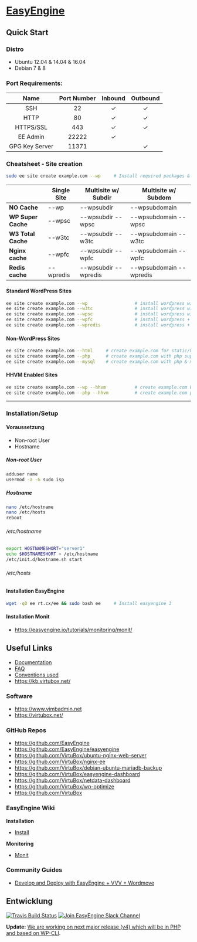 # [EasyEngine](https://easyengine.io/)

## Quick Start

### Distro

- Ubuntu 12.04 & 14.04 & 16.04
- Debian 7 & 8

### Port Requirements:

| Name  | Port Number | Inbound | Outbound  |
|:-----:|:-----------:|:-------:|:---------:|
|SSH    |22           | ✓       |✓          |
|HTTP    |80           | ✓       |✓          |
|HTTPS/SSL    |443           | ✓       |✓          |
|EE Admin    |22222           | ✓       |          |
|GPG Key Server    |11371           |        |✓          |

### Cheatsheet - Site creation

```bash
sudo ee site create example.com --wp     # Install required packages & setup WordPress on example.com
```

|                    |  Single Site  | 	Multisite w/ Subdir  |	Multisite w/ Subdom     |
|--------------------|---------------|-----------------------|--------------------------|
| **NO Cache**       |  --wp         |	--wpsubdir           |	--wpsubdomain           |
| **WP Super Cache** |	--wpsc       |	--wpsubdir --wpsc    |  --wpsubdomain --wpsc    |
| **W3 Total Cache** |  --w3tc       |	--wpsubdir --w3tc    |  --wpsubdomain --w3tc    |
| **Nginx cache**    |  --wpfc       |  --wpsubdir --wpfc    |  --wpsubdomain --wpfc    |
| **Redis cache**    |  --wpredis    |  --wpsubdir --wpredis |  --wpsubdomain --wpredis |

#### Standard WordPress Sites

```bash
ee site create example.com --wp                  # install wordpress without any page caching
ee site create example.com --w3tc                # install wordpress with w3-total-cache plugin
ee site create example.com --wpsc                # install wordpress with wp-super-cache plugin
ee site create example.com --wpfc                # install wordpress + nginx fastcgi_cache
ee site create example.com --wpredis             # install wordpress + nginx redis_cache
```

#### Non-WordPress Sites

```bash
ee site create example.com --html     # create example.com for static/html sites
ee site create example.com --php      # create example.com with php support
ee site create example.com --mysql    # create example.com with php & mysql support
```

#### HHVM Enabled Sites

```bash
ee site create example.com --wp --hhvm           # create example.com WordPress site with HHVM support
ee site create example.com --php --hhvm          # create example.com php site with HHVM support
```


---


### Installation/Setup

#### Voraussetzung

* Non-root User
* Hostname 

##### Non-root User

```bash
adduser name
usermod -a -G sudo isp
```

##### Hostname

```bash
nano /etc/hostname
nano /etc/hosts
reboot
```

###### /etc/hostname

```bash
export HOSTNAMESHORT="server1"
echo $HOSTNAMESHORT > /etc/hostname
/etc/init.d/hostname.sh start
```

###### /etc/hosts

#### Installation EasyEngine

```bash
wget -qO ee rt.cx/ee && sudo bash ee     # Install easyengine 3
```

#### Installation Monit

- https://easyengine.io/tutorials/monitoring/monit/

## Useful Links

- [Documentation](https://easyengine.io/docs/)
- [FAQ](https://easyengine.io/faq/)
- [Conventions used](https://easyengine.io/wordpress-nginx/tutorials/conventions/)
- https://kb.virtubox.net/

### Software

- https://www.vimbadmin.net
- https://virtubox.net/

### GitHub Repos

- https://github.com/EasyEngine
- https://github.com/EasyEngine/easyengine
- https://github.com/VirtuBox/ubuntu-nginx-web-server
- https://github.com/VirtuBox/nginx-ee
- https://github.com/VirtuBox/debian-ubuntu-mariadb-backup
- https://github.com/VirtuBox/easyengine-dashboard
- https://github.com/VirtuBox/netdata-dashboard
- https://github.com/VirtuBox/wp-optimize
- https://github.com/VirtuBox

### EasyEngine Wiki

**Installation**

- [Install](https://easyengine.io/docs/install/)

**Monitoring**

- [Monit](https://easyengine.io/tutorials/monitoring/monit/)

### Community Guides
- [Develop and Deploy with EasyEngine + VVV + Wordmove](https://github.com/joeguilmette/ee-vvv-wordmove)

## Entwicklung

[![Travis Build Status](https://travis-ci.org/EasyEngine/easyengine.svg)](https://travis-ci.org/EasyEngine/easyengine) [![Join EasyEngine Slack Channel](http://slack.easyengine.io/badge.svg)](http://slack.easyengine.io/)

**Update:** [We are working on next major release (v4) which will be in PHP and based on WP-CLI](https://easyengine.io/blog/easyengine-v4-development-begins/).
